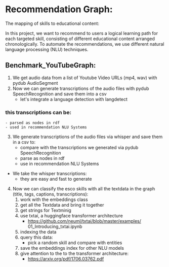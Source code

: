 # Recommendation Graph: 
The mapping of skills to educational content:

In this project, we want to recommend to users a logical learning path for each targeted skill, 
consisting of different educational content arranged chronologically. To automate the recommendations, 
we use different natural language processing (NLU) techniques.

## Benchmark_YouTubeGraph:

1. We get audio data from a list of Youtube Video URLs (mp4, wav) with pydub AudioSegment
2. Now we can generate transcriptions of the audio files with pydub SpeechRecognition
 and save them into a csv 
    - let's integrate a language detection with langdetect

### this transcriptions can be: 
    - parsed as nodes in rdf 
    - used in recommendation NLU Systems

3. We generate transcriptions of the audio files via whisper and save them in a csv to:
    - compare with the transcriptions we generated via pydub SpeechRecognition
    - parse as nodes in rdf 
    - use in recommendation NLU Systems  


- We take the whisper transcriptions:
    - they are easy and fast to generate

4. Now we can classify the esco skills with all the textdata in the graph (title, tags, captions, transcriptions):
    1. work with the embeddings class
    2. get all the Textdata and bring it together
    3. get strings for Textminig
    4. use txtai, a huggingface transformer architecture
        - https://github.com/neuml/txtai/blob/master/examples/  01_Introducing_txtai.ipynb
    5. indexing the data
    6. query this data:
        - pick a random skill and compare with entities
    7. save the embeddings index for other NLU models
    8. give attention to the to the transformer architecture:
        - https://arxiv.org/pdf/1706.03762.pdf